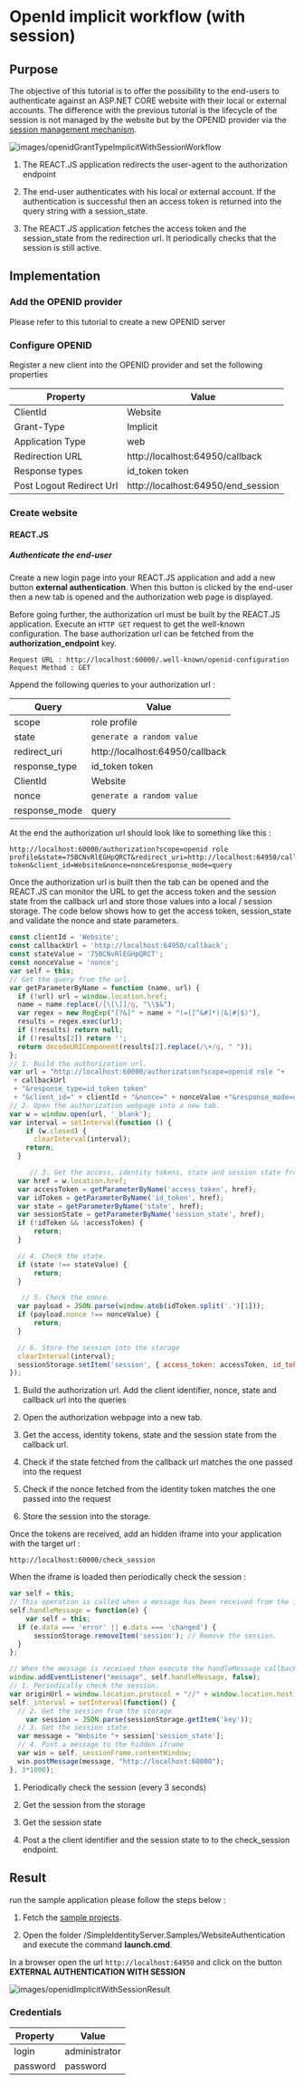 # OpenId implicit workflow (with session)

## Purpose

The objective of this tutorial is to offer the possibility to the end-users to authenticate against an ASP.NET CORE website with their local or external accounts. The difference with the previous tutorial is the lifecycle of the session is not managed by the website but by the OPENID provider via the [session management mechanism](http://openid.net/specs/openid-connect-session-1_0.html). 

![images/openidGrantTypeImplicitWithSessionWorkflow](images/openidGrantTypeImplicitWithSessionWorkflow.png)

1. The REACT.JS application redirects the user-agent to the authorization endpoint

2. The end-user authenticates with his local or external account. If the authentication is successful then an access token is returned into the query string with a session_state.

3. The REACT.JS application fetches the access token and the session_state from the redirection url. It periodically checks that the session is still active.

## Implementation

### Add the OPENID provider

Please refer to this tutorial to create a new OPENID server

### Configure OPENID

Register a new client into the OPENID provider and set the following properties

| Property                 | Value                              |
| ------------------------ | ---------------------------------- |
| ClientId                 | Website                            |
| Grant-Type               | Implicit                           |
| Application Type         | web                                |
| Redirection URL          | http://localhost:64950/callback    |
| Response types           | id_token token                     |
| Post Logout Redirect Url | http://localhost:64950/end_session |

### Create website

#### REACT.JS

##### Authenticate the end-user

Create a new login page into your REACT.JS application and add a new button **external authentication**. When this button is clicked by the end-user then a new tab is opened and the authorization web page is displayed.

Before going further, the authorization url must be built by the REACT.JS application. Execute an `HTTP GET` request to get the well-known configuration. The base authorization url can be fetched from the **authorization_endpoint** key.

```textile
Request URL : http://localhost:60000/.well-known/openid-configuration
Request Method : GET
```

Append the following queries to your authorization url :

| Query         | Value                           |
| ------------- | ------------------------------- |
| scope         | role profile                    |
| state         | ```generate a random value```   |
| redirect_uri  | http://localhost:64950/callback |
| response_type | id_token token                  |
| ClientId      | Website                         |
| nonce         | ```generate a random value```   |
| response_mode | query                           |

At the end the authorization url should look like to something like this :

```textile
http://localhost:60000/authorization?scope=openid role profile&state=75BCNvRlEGHpQRCT&redirect_uri=http://localhost:64950/callback&response_type=id_token token&client_id=Website&nonce=nonce&response_mode=query
```

Once the authorization url is built then the tab can be opened and the REACT.JS can monitor the URL to get the access token and the session state from the callback url  and store those values into a local / session storage. The code below shows how to get the access token, session_state and validate the nonce and state parameters.

```javascript
const clientId = 'Website';
const callbackUrl = 'http://localhost:64950/callback';
const stateValue = '75BCNvRlEGHpQRCT';
const nonceValue = 'nonce';
var self = this;
// Get the query from the url.
var getParameterByName = function (name, url) {
  if (!url) url = window.location.href;
  name = name.replace(/[\[\]]/g, "\\$&");
  var regex = new RegExp("[?&]" + name + "(=([^&#]*)|&|#|$)"),
  results = regex.exec(url);
  if (!results) return null;
  if (!results[2]) return '';
  return decodeURIComponent(results[2].replace(/\+/g, " "));
};
// 1. Build the authorization url.
var url = "http://localhost:60000/authorization?scope=openid role "+                    "profile&state="+stateValue+"&redirect_uri="
 + callbackUrl
 + "&response_type=id_token token"
 + "&client_id=" + clientId + "&nonce=" + nonceValue +"&response_mode=query";
// 2. Open the authorization webpage into a new tab.
var w = window.open(url, '_blank');
var interval = setInterval(function () {
    if (w.closed) {
      clearInterval(interval);
    return;
  }

     // 3. Get the access, identity tokens, state and session state from the callback url.
  var href = w.location.href;
  var accessToken = getParameterByName('access_token', href);
  var idToken = getParameterByName('id_token', href);
  var state = getParameterByName('state', href);          
  var sessionState = getParameterByName('session_state', href);
  if (!idToken && !accessToken) {
      return;
  }

  // 4. Check the state.
  if (state !== stateValue) {
      return;
  }

   // 5. Check the nonce.
  var payload = JSON.parse(window.atob(idToken.split('.')[1]));
  if (payload.nonce !== nonceValue) {
      return;
  }

  // 6. Store the session into the storage
  clearInterval(interval);
  sessionStorage.setItem('session', { access_token: accessToken, id_token: idToken })
});
```

1. Build the authorization url. Add the client identifier, nonce, state and callback url into the queries

2. Open the authorization webpage into a new tab.

3. Get the access, identity tokens, state and the session state from the callback url.

4. Check if the state fetched from the callback url matches the one passed into the request

5. Check if the nonce fetched from the identity token matches the one passed into the request

6. Store the session into the storage.

Once the tokens are received, add an hidden iframe into your application with the target url : 

```textile
http://localhost:60000/check_session
```

When the iframe is loaded then periodically check the session :

```javascript
var self = this;
// This operation is called when a message has been received from the iframe.
self.handleMessage = function(e) { 
    var self = this;
  if (e.data === 'error' || e.data === 'changed') {
      sessionStorage.removeItem('session'); // Remove the session.
  }
};

// When the message is received then execute the handleMessage callback.
window.addEventListener("message", self.handleMessage, false);
// 1. Periodically check the session.
var originUrl = window.location.protocol + "//" + window.location.host;
self._interval = setInterval(function() { 
  // 2. Get the session from the storage
    var session = JSON.parse(sessionStorage.getItem('key'));
  // 3. Get the session state.
  var message = "Website "+ session['session_state'];
  // 4. Post a message to the hidden iframe
  var win = self._sessionFrame.contentWindow;
  win.postMessage(message, "http://localhost:60000");
}, 3*1000);
```

1. Periodically check the session (every 3 seconds)

2. Get the session from the storage

3. Get the session state

4. Post a the client identifier and the session state to to the check_session endpoint.

## Result

run the sample application please follow the steps below :

1. Fetch the [sample projects](https://github.com/thabart/SimpleIdentityServer.Samples.git).

2. Open the folder /SimpleIdentityServer.Samples/WebsiteAuthentication and execute the command **launch.cmd**.

In a browser open the url ```http://localhost:64950``` and click on the button **EXTERNAL AUTHENTICATION WITH SESSION**

![images/openidImplicitWithSessionResult](images/openidImplicitWithSessionResult.png)

### Credentials

| Property | Value         |
| -------- | ------------- |
| login    | administrator |
| password | password      |
